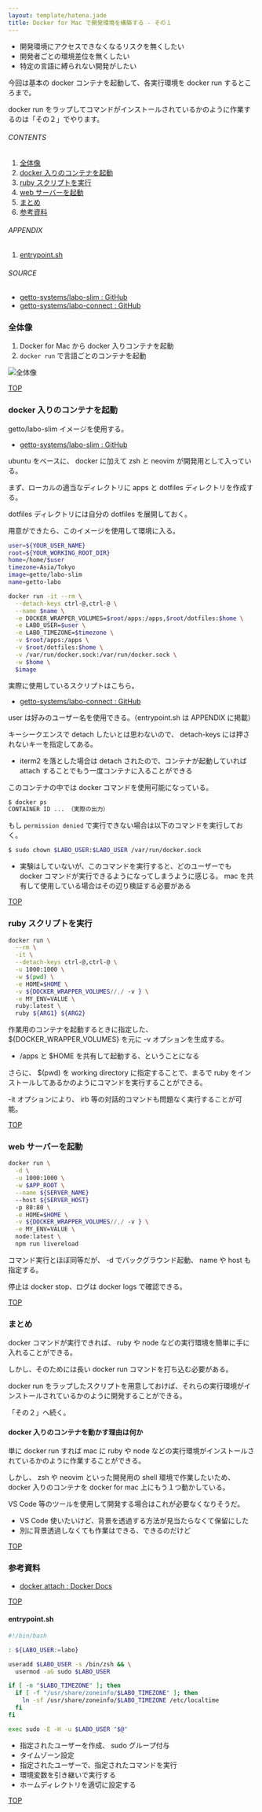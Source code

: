 ```yaml
---
layout: template/hatena.jade
title: Docker for Mac で開発環境を構築する - その１
---
```

<a id="top"></a>

- 開発環境にアクセスできなくなるリスクを無くしたい
- 開発者ごとの環境差位を無くしたい
- 特定の言語に縛られない開発がしたい

今回は基本の docker コンテナを起動して、各実行環境を docker run するところまで。

docker run をラップしてコマンドがインストールされているかのように作業するのは「その２」でやります。

###### CONTENTS

1. [全体像](#development-flow)
1. [docker 入りのコンテナを起動](#run-docker-container)
1. [ruby スクリプトを実行](#run-ruby-script)
1. [web サーバーを起動](#run-web-server)
1. [まとめ](#postscript)
1. [参考資料](#reference)

###### APPENDIX

1. [entrypoint.sh](#entrypoint)

###### SOURCE

- [getto-systems/labo-slim : GitHub](https://github.com/getto-systems/labo-slim)
- [getto-systems/labo-connect : GitHub](https://github.com/getto-systems/labo-connect)


<a id="development-flow"></a>
### 全体像

1. Docker for Mac から docker 入りコンテナを起動
1. `docker run` で言語ごとのコンテナを起動

![全体像](https://i.gyazo.com/c5bb4d0c566fb9daf0fe604ef9c53558.png)


[TOP](#top)
<a id="run-docker-container"></a>
### docker 入りのコンテナを起動

getto/labo-slim イメージを使用する。

- [getto-systems/labo-slim : GitHub](https://github.com/getto-systems/labo-slim)

ubuntu をベースに、 docker に加えて zsh と neovim が開発用として入っている。

まず、ローカルの適当なディレクトリに apps と dotfiles ディレクトリを作成する。

dotfiles ディレクトリには自分の dotfiles を展開しておく。

用意ができたら、このイメージを使用して環境に入る。

```bash
user=${YOUR_USER_NAME}
root=${YOUR_WORKING_ROOT_DIR}
home=/home/$user
timezone=Asia/Tokyo
image=getto/labo-slim
name=getto-labo

docker run -it --rm \
  --detach-keys ctrl-@,ctrl-@ \
  --name $name \
  -e DOCKER_WRAPPER_VOLUMES=$root/apps:/apps,$root/dotfiles:$home \
  -e LABO_USER=$user \
  -e LABO_TIMEZONE=$timezone \
  -v $root/apps:/apps \
  -v $root/dotfiles:$home \
  -v /var/run/docker.sock:/var/run/docker.sock \
  -w $home \
  $image
```

実際に使用しているスクリプトはこちら。

- [getto-systems/labo-connect : GitHub](https://github.com/getto-systems/labo-connect)

user は好みのユーザー名を使用できる。（entrypoint.sh は APPENDIX に掲載）

キーシークエンスで detach したいとは思わないので、 detach-keys には押されないキーを指定してある。

- iterm2 を落とした場合は detach されたので、コンテナが起動していれば attach することでもう一度コンテナに入ることができる

このコンテナの中では docker コマンドを使用可能になっている。

```bash
$ docker ps
CONTAINER ID ... （実際の出力）
```

もし `permission denied` で実行できない場合は以下のコマンドを実行しておく。

```bash
$ sudo chown $LABO_USER:$LABO_USER /var/run/docker.sock
```

- 実験はしていないが、このコマンドを実行すると、どのユーザーでも docker コマンドが実行できるようになってしまうように感じる。 mac を共有して使用している場合はその辺り検証する必要がある


[TOP](#top)
<a id="run-ruby-script"></a>
### ruby スクリプトを実行

```bash
docker run \
  --rm \
  -it \
  --detach-keys ctrl-@,ctrl-@ \
  -u 1000:1000 \
  -w $(pwd) \
  -e HOME=$HOME \
  -v ${DOCKER_WRAPPER_VOLUMES//,/ -v } \
  -e MY_ENV=VALUE \
  ruby:latest \
  ruby ${ARG1} ${ARG2}
```

作業用のコンテナを起動するときに指定した、 ${DOCKER_WRAPPER_VOLUMES} を元に -v オプションを生成する。

- /apps と $HOME を共有して起動する、ということになる

さらに、 $(pwd) を working directory に指定することで、まるで ruby をインストールしてあるかのようにコマンドを実行することができる。

-it オプションにより、 irb 等の対話的コマンドも問題なく実行することが可能。


[TOP](#top)
<a id="run-web-server"></a>
### web サーバーを起動

```bash
docker run \
  -d \
  -u 1000:1000 \
  -w $APP_ROOT \
  --name ${SERVER_NAME}
  --host ${SERVER_HOST}
  -p 80:80 \
  -e HOME=$HOME \
  -v ${DOCKER_WRAPPER_VOLUMES//,/ -v } \
  -e MY_ENV=VALUE \
  node:latest \
  npm run livereload
```

コマンド実行とほぼ同等だが、 -d でバックグラウンド起動、 name や host も指定する。

停止は docker stop、ログは docker logs で確認できる。


[TOP](#top)
<a id="postscript"></a>
### まとめ

docker コマンドが実行できれば、 ruby や node などの実行環境を簡単に手に入れることができる。

しかし、そのためには長い docker run コマンドを打ち込む必要がある。

docker run をラップしたスクリプトを用意しておけば、それらの実行環境がインストールされているかのように開発することができる。

「その２」へ続く。


#### docker 入りのコンテナを動かす理由は何か

単に docker run すれば mac に ruby や node などの実行環境がインストールされているかのように作業することができる。

しかし、 zsh や neovim といった開発用の shell 環境で作業したいため、 docker 入りのコンテナを docker for mac 上にもう１つ動かしている。

VS Code 等のツールを使用して開発する場合はこれが必要なくなりそうだ。

- VS Code 使いたいけど、背景を透過する方法が見当たらなくて保留にした
- 別に背景透過しなくても作業はできる、できるのだけど


[TOP](#top)
<a id="reference"></a>
### 参考資料

- [docker attach : Docker Docs](https://docs.docker.com/engine/reference/commandline/attach/)


[TOP](#top)
<a id="entrypoint"></a>
#### entrypoint.sh

```bash
#!/bin/bash

: ${LABO_USER:=labo}

useradd $LABO_USER -s /bin/zsh && \
  usermod -aG sudo $LABO_USER

if [ -n "$LABO_TIMEZONE" ]; then
  if [ -f "/usr/share/zoneinfo/$LABO_TIMEZONE" ]; then
    ln -sf /usr/share/zoneinfo/$LABO_TIMEZONE /etc/localtime
  fi
fi

exec sudo -E -H -u $LABO_USER "$@"
```

- 指定されたユーザーを作成、 sudo グループ付与
- タイムゾーン設定
- 指定されたユーザーで、指定されたコマンドを実行
- 環境変数を引き継いで実行する
- ホームディレクトリを適切に設定する


[TOP](#top)
